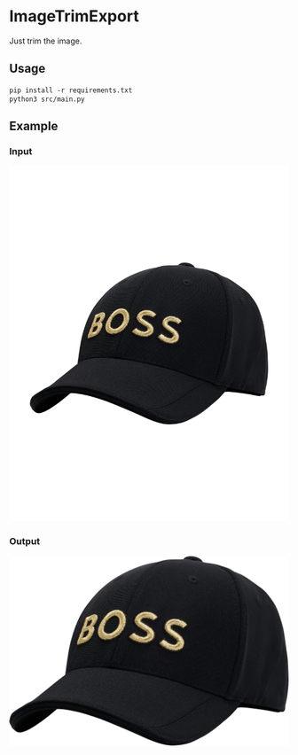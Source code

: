 # ImageTrimExport

Just trim the image.

## Usage

```
pip install -r requirements.txt
python3 src/main.py
```

## Example
### Input
![input image](input_folder/01.png)
### Output
![output image](output_folder/01.png)
